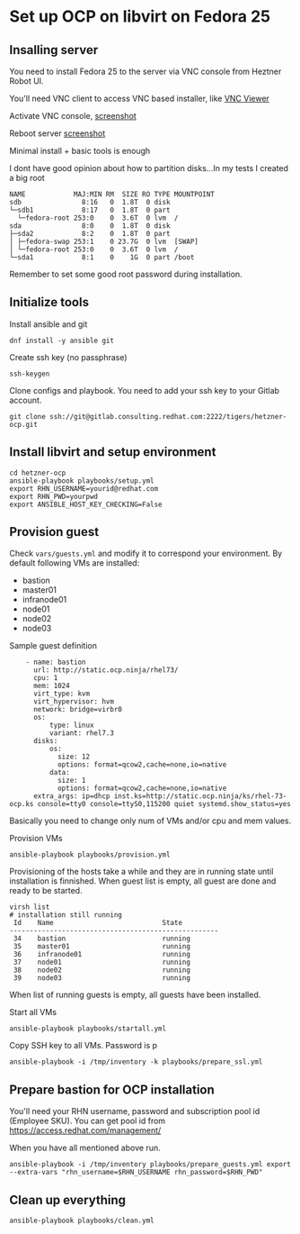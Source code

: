 # Set up OCP on libvirt on Fedora 25

## Insalling server

You need to install Fedora 25 to the server via VNC console from Heztner Robot UI.

You'll need VNC client to access VNC based installer, like [VNC Viewer](https://www.realvnc.com/en/download/viewer/)

Activate VNC console, [screenshot](images/01_vnc_console.png)

Reboot server [screenshot](images/02_reboot.png)


Minimal install + basic tools is enough

I dont have good opinion about how to partition disks...In my tests I created a big root
````
NAME            MAJ:MIN RM  SIZE RO TYPE MOUNTPOINT
sdb               8:16   0  1.8T  0 disk
└─sdb1            8:17   0  1.8T  0 part
  └─fedora-root 253:0    0  3.6T  0 lvm  /
sda               8:0    0  1.8T  0 disk
├─sda2            8:2    0  1.8T  0 part
│ ├─fedora-swap 253:1    0 23.7G  0 lvm  [SWAP]
│ └─fedora-root 253:0    0  3.6T  0 lvm  /
└─sda1            8:1    0    1G  0 part /boot
````

Remember to set some good root password during installation.

## Initialize tools

Install ansible and git

````
dnf install -y ansible git
````

Create ssh key (no passphrase)

````
ssh-keygen
````

Clone configs and playbook. You need to add your ssh key to your Gitlab account.

````
git clone ssh://git@gitlab.consulting.redhat.com:2222/tigers/hetzner-ocp.git
````

## Install libvirt and setup environment

````
cd hetzner-ocp
ansible-playbook playbooks/setup.yml
export RHN_USERNAME=yourid@redhat.com
export RHN_PWD=yourpwd
export ANSIBLE_HOST_KEY_CHECKING=False
````

## Provision guest

Check ```vars/guests.yml``` and modify it to correspond your environment. By default following VMs are installed:

* bastion
* master01
* infranode01
* node01
* node02
* node03

Sample guest definition

````
    - name: bastion
      url: http://static.ocp.ninja/rhel73/
      cpu: 1
      mem: 1024
      virt_type: kvm
      virt_hypervisor: hvm
      network: bridge=virbr0
      os:
          type: linux
          variant: rhel7.3
      disks:
          os:
            size: 12
            options: format=qcow2,cache=none,io=native
          data:
            size: 1
            options: format=qcow2,cache=none,io=native
      extra_args: ip=dhcp inst.ks=http://static.ocp.ninja/ks/rhel-73-ocp.ks console=tty0 console=ttyS0,115200 quiet systemd.show_status=yes
````

Basically you need to change only num of VMs and/or cpu and mem values.

Provision VMs
````
ansible-playbook playbooks/provision.yml
````

Provisioning of the hosts take a while and they are in running state until installation is finnished. When guest list is empty, all guest are done and ready to be started.

````
virsh list
# installation still running
 Id    Name                           State
----------------------------------------------------
 34    bastion                        running
 35    master01                       running
 36    infranode01                    running
 37    node01                         running
 38    node02                         running
 39    node03                         running

````
When list of running guests is empty, all guests have been installed.

Start all VMs

````
ansible-playbook playbooks/startall.yml
````

Copy SSH key to all VMs. Password is p

````
ansible-playbook -i /tmp/inventory -k playbooks/prepare_ssl.yml
````

## Prepare bastion for OCP installation
You'll need your RHN username, password and subscription pool id (Employee SKU). You can get pool id from https://access.redhat.com/management/

When you have all mentioned above run.

````
ansible-playbook -i /tmp/inventory playbooks/prepare_guests.yml export --extra-vars "rhn_username=$RHN_USERNAME rhn_password=$RHN_PWD"
````

## Clean up everything

````
ansible-playbook playbooks/clean.yml
````
